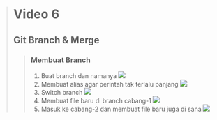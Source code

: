 ># **Video 6**
>## **Git Branch & Merge**
>
>>### **Membuat Branch**
>> 1. Buat branch dan namanya
>> ![](https://github.com/uliviaembun/Photos/blob/main/Screenshot%20(344).png)
>> 2. Membuat alias agar perintah tak terlalu panjang
>> ![](https://github.com/uliviaembun/Photos/blob/main/Screenshot%20(345).png)
>> 3. Switch branch
>> ![](https://github.com/uliviaembun/Photos/blob/main/Screenshot%20(346).png)
>> 4. Membuat file baru di branch cabang-1
>> ![](https://github.com/uliviaembun/Photos/blob/main/Screenshot%20(347).png)
>> 5. Masuk ke cabang-2 dan membuat file baru juga di sana
>> ![](https://github.com/uliviaembun/Photos/blob/main/Screenshot%20(348).png)

